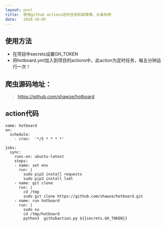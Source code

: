 ```yaml
---
layout: post
title:  使用github actions定时任务抓取微博、头条热榜
date:   2020-10-05
---
```


## 使用方法

* 在项目中secrets设置GH_TOKEN
* 将hotboard.yml加入到项目的actions中，此action为定时任务，每五分钟运行一次！

## 爬虫源码地址：
> https://github.com/shawze/hotboard

## action代码

```
name: hotboard
on:
  schedule:
    - cron:  '*/5 * * * *'

jobs:
  sync:
    runs-on: ubuntu-latest
    steps:
    - name: set env
      run: |
        sudo pip3 install requests
        sudo pip3 install lxml
    - name: git clone
      run: |
        cd /tmp
        sudo git clone https://github.com/shawze/hotboard.git
    - name: run hotboard
      run: |
        sudo su
        cd /tmp/hotboard
        python3  githubaction.py ${{secrets.GH_TOKEN}}
```
